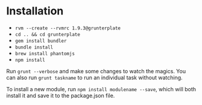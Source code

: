 # Installation

- `rvm --create --rvmrc 1.9.3@grunterplate`
- `cd .. && cd grunterplate`
- `gem install bundler`
- `bundle install`
- `brew install phantomjs`
- `npm install`

Run `grunt --verbose` and make some changes to watch the magics. You can also run `grunt taskname` to run an individual task without watching.

To install a new module, run `npm install modulename --save`, which will both install it and save it to the package.json file.
